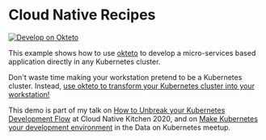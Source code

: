 # Cloud Native Recipes

[![Develop on Okteto](https://okteto.com/develop-okteto.svg)](https://cloud.okteto.com/deploy)

This example shows how to use [okteto](https://github.com/okteto/okteto) to develop a micro-services based application directly in any Kubernetes cluster. 

Don't waste time making your workstation pretend to be a Kubernetes cluster. Instead, [use okteto to transform your Kubernetes cluster into your workstation!](https://github.com/okteto/okteto)

This demo is part of my talk on [How to Unbreak your Kubernetes Development Flow](https://cloud-native-kitchen.heysummit.com/talks/unbreak-your-kubernetes-development-flow/) at Cloud Native Kitchen 2020, and on [Make Kubernetes your development environment](https://dok.community/schedule/recMMUA9qUrls3tXk/) in the Data on Kubernetes meetup.


